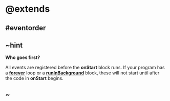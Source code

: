 # @extends

## #eventorder

## ~hint
**Who goes first?**

All events are registered before the **onStart** block runs. If your program has a **[forever](/reference/loops/forever)** loop or a **[runInBackground](/reference/control/run-in-background)** block, these will not start until after the code in **onStart** begins.

## ~

